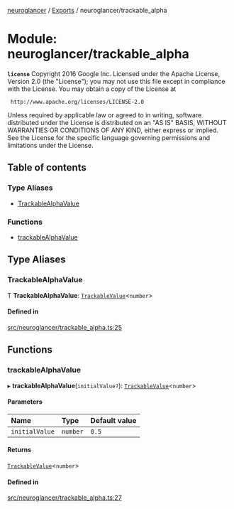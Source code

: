 [neuroglancer](../README.md) / [Exports](../modules.md) / neuroglancer/trackable\_alpha

# Module: neuroglancer/trackable\_alpha

**`license`**
Copyright 2016 Google Inc.
Licensed under the Apache License, Version 2.0 (the "License");
you may not use this file except in compliance with the License.
You may obtain a copy of the License at

     http://www.apache.org/licenses/LICENSE-2.0

Unless required by applicable law or agreed to in writing, software
distributed under the License is distributed on an "AS IS" BASIS,
WITHOUT WARRANTIES OR CONDITIONS OF ANY KIND, either express or implied.
See the License for the specific language governing permissions and
limitations under the License.

## Table of contents

### Type Aliases

- [TrackableAlphaValue](neuroglancer_trackable_alpha.md#trackablealphavalue)

### Functions

- [trackableAlphaValue](neuroglancer_trackable_alpha.md#trackablealphavalue-1)

## Type Aliases

### TrackableAlphaValue

Ƭ **TrackableAlphaValue**: [`TrackableValue`](../classes/neuroglancer_trackable_value.TrackableValue.md)<`number`\>

#### Defined in

[src/neuroglancer/trackable_alpha.ts:25](https://github.com/ActiveBrainAtlas2/neuroglancer/blob/034b457d/src/neuroglancer/trackable_alpha.ts#L25)

## Functions

### trackableAlphaValue

▸ **trackableAlphaValue**(`initialValue?`): [`TrackableValue`](../classes/neuroglancer_trackable_value.TrackableValue.md)<`number`\>

#### Parameters

| Name | Type | Default value |
| :------ | :------ | :------ |
| `initialValue` | `number` | `0.5` |

#### Returns

[`TrackableValue`](../classes/neuroglancer_trackable_value.TrackableValue.md)<`number`\>

#### Defined in

[src/neuroglancer/trackable_alpha.ts:27](https://github.com/ActiveBrainAtlas2/neuroglancer/blob/034b457d/src/neuroglancer/trackable_alpha.ts#L27)
